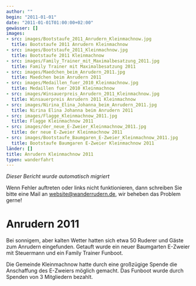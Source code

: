 ```yaml
---
author: ""
begin: "2011-01-01"
date: "2011-01-01T01:00:00+02:00"
gewässer: []
images:
- src: images/Bootstaufe_2011_Anrudern_Kleinmachnow.jpg
  title: Bootstaufe 2011 Anrudern Kleinmachnow
- src: images/Bootstaufe_2011_Kleinmachnow.jpg
  title: Bootstaufe 2011 Kleinmachnow
- src: images/Family_Trainer_mit_Maximalbesatzung_2011.jpg
  title: Family Trainer mit Maximalbesatzung 2011
- src: images/Maedchen_beim_Anrudern_2011.jpg
  title: Maedchen beim Anrudern 2011
- src: images/Medaillen_fuer_2010_Kleinmachnow.jpg
  title: Medaillen fuer 2010 Kleinmachnow
- src: images/Winsauerpreis_Anrudern_2011_Kleinmachnow.jpg
  title: Winsauerpreis Anrudern 2011 Kleinmachnow
- src: images/Nirina_Elina_Johanna_beim_Anrudern_2011.jpg
  title: Nirina Elina Johanna beim Anrudern 2011
- src: images/Flagge_Kleinmachnow_2011.jpg
  title: Flagge Kleinmachnow 2011
- src: images/der_neue_E-Zweier_Kleinmachnow_2011.jpg
  title: der neue E-Zweier Kleinmachnow 2011
- src: images/Bootstaufe_Baumgaren_E-Zweier_Kleinmachnow_2011.jpg
  title: Bootstaufe Baumgaren E-Zweier Kleinmachnow 2011
länder: []
title: Anrudern Kleinmachnow 2011
typen: wanderfahrt
---
```



*Dieser Bericht wurde automatisch migriert*

Wenn Fehler auftreten oder links nicht funktionieren, dann schreiben Sie bitte eine Mail an website@wanderrudern.de, wir beheben das Problem gerne!



# Anrudern 2011


Bei sonnigem, aber kalten Wetter hatten sich etwa 50 Ruderer und Gäste zum Anrudern eingefunden. Getauft wurde ein neuer Baumgarten E-Zweier mit Steuermann und ein Family Trainer Funboot.

Die Gemeinde Kleinmachnow hatte durch eine großzügige Spende die Anschaffung des E-Zweiers möglich gemacht. Das Funboot wurde durch Spenden von 3 Mitgliedern bezahlt.
